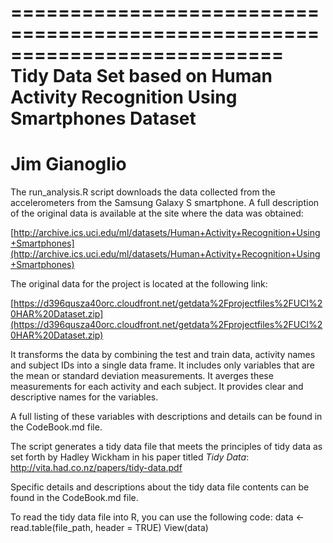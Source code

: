 ===========================================================================
Tidy Data Set based on Human Activity Recognition Using Smartphones Dataset
===========================================================================
Jim Gianoglio
==================================================================

The run_analysis.R script downloads the data collected from the accelerometers
from the Samsung Galaxy S smartphone. A full description of the original data
is available at the site where the data was obtained: 

[http://archive.ics.uci.edu/ml/datasets/Human+Activity+Recognition+Using+Smartphones](http://archive.ics.uci.edu/ml/datasets/Human+Activity+Recognition+Using+Smartphones)

The original data for the project is located at the following link: 

[https://d396qusza40orc.cloudfront.net/getdata%2Fprojectfiles%2FUCI%20HAR%20Dataset.zip](https://d396qusza40orc.cloudfront.net/getdata%2Fprojectfiles%2FUCI%20HAR%20Dataset.zip)

It transforms the data by combining the test and train data, activity names and
subject IDs into a single data frame. It includes only variables that are the
mean or standard deviation measurements. It averges these measurements for each
activity and each subject. It provides clear and descriptive names for the
variables.

A full listing of these variables with descriptions and details can be found in the CodeBook.md file.

The script generates a tidy data file that meets the principles of
tidy data as set forth by Hadley Wickham in his paper titled *Tidy Data*:
http://vita.had.co.nz/papers/tidy-data.pdf

Specific details and descriptions about the tidy data file contents can be found
in the CodeBook.md file.

To read the tidy data file into R, you can use the following code:
data <- read.table(file_path, header = TRUE)
View(data)
